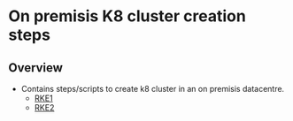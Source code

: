 # On premisis K8 cluster creation steps
## Overview
* Contains steps/scripts to create k8 cluster in an on premisis datacentre.
  * [RKE1](./rke1/README.md)
  * [RKE2](./rke2/README.md)
